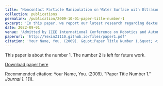 ```yaml
---
title: "Noncontact Particle Manipulation on Water Surface with Ultrasonic Phased Array System and Microscopic Vision"
collection: publications
permalink: /publication/2009-10-01-paper-title-number-1
excerpt: 'In this paper, we report our latest research regarding dexterous and dynamic noncontact micro-particle manipulation on water surface effected by acoustic field in terms of automated trapping, closed-loop positioning, and real-time motion planning, which can be applied to scenarios such as parallel 3D printing, cell assembly, etc. The main contribution of this work is we demonstrated the feasibility of objective-oriented and fully utomated acoustic manipulation of micro-particle in precision scale based on robotic approach in 2D plane. Experiment results showed that the repetitive positioning accuracy can reach as high as 16 micrometer, which is essentially the pixel scale factor.'
date: 2022-09-01
venue: 'Admitted by IEEE International Conference on Robotics and Automation 2023, London'
paperurl: 'http://YexinZ1110.github.io/files/paper1.pdf'
citation: 'Your Name, You. (2009). &quot;Paper Title Number 1.&quot; <i>Journal 1</i>. 1(1).'
---
```

This paper is about the number 1. The number 2 is left for future work.

[Download paper here](http://YexinZ1110.github.io/files/paper1.pdf)

Recommended citation: Your Name, You. (2009). "Paper Title Number 1." <i>Journal 1</i>. 1(1).